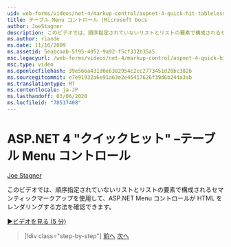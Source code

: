 ```yaml
---
uid: web-forms/videos/net-4/markup-control/aspnet-4-quick-hit-tableless-menu-control
title: テーブル Menu コントロール |Microsoft Docs
author: JoeStagner
description: このビデオでは、順序指定されていないリストとリストの要素で構成されるセマンティックマークアップを使用して、ASP.NET Menu コントロールが HTML をレンダリングする方法を確認できます。
ms.author: riande
ms.date: 11/16/2009
ms.assetid: 5eabcaab-5f95-4052-9a92-f5cf332b35a5
msc.legacyurl: /web-forms/videos/net-4/markup-control/aspnet-4-quick-hit-tableless-menu-control
msc.type: video
ms.openlocfilehash: 39e566a431d0e6382954c2cc2773451d20bc382b
ms.sourcegitcommit: e7e91932a6e91a63e2e46417626f39d6b244a3ab
ms.translationtype: MT
ms.contentlocale: ja-JP
ms.lasthandoff: 03/06/2020
ms.locfileid: "78517408"
---
```

# <a name="aspnet-4-quick-hit--tableless-menu-control"></a>ASP.NET 4 "クイックヒット" –テーブル Menu コントロール

[Joe Stagner](https://github.com/JoeStagner)

このビデオでは、順序指定されていないリストとリストの要素で構成されるセマンティックマークアップを使用して、ASP.NET Menu コントロールが HTML をレンダリングする方法を確認できます。 

[&#9654;ビデオを見る (5 分)](https://channel9.msdn.com/Blogs/ASP-NET-Site-Videos/aspnet-4-quick-hit-tableless-menu-control)

> [!div class="step-by-step"]
> [前へ](aspnet-4-quick-hit-table-free-templated-controls.md)
> [次へ](aspnet-4-quick-hit-hidden-field-divs.md)
